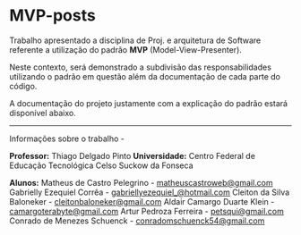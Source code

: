 # MVP-posts

Trabalho apresentado a disciplina de Proj. e arquitetura de Software referente a utilização do padrão **MVP** (Model-View-Presenter).

Neste contexto, será demonstrado a subdivisão das responsabilidades utilizando o padrão em questão além da documentação de cada parte do código. 

A documentação do projeto justamente com a explicação do padrão estará disponível abaixo.


------------

Informações sobre o trabalho - 

**Professor:** Thiago Delgado Pinto
**Universidade:** Centro Federal de Educação Tecnológica Celso Suckow da Fonseca

**Alunos:**
Matheus de Castro Pelegrino 	- matheuscastroweb@gmail.com
Gabrielly Ezequiel Corrêa  	- gabriellyezequiel_@hotmail.com
Cleiton da Silva Baloneker	- cleitonbaloneker@gmail.com
Aldair Camargo Duarte Klein 	- camargoterabyte@gmail.com
Artur Pedroza Ferreira 		- petsqui@gmail.com
Conrado de Menezes Schuenck 	- conradomschuenck54@gmail.com


